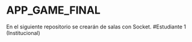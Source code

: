 # APP_GAME_FINAL
En el siguiente repositorio se crearán de salas con Socket.
#Estudiante 1 (Institucional)

